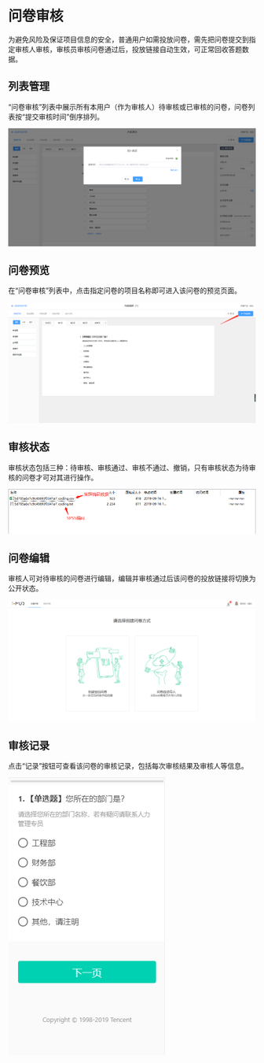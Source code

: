 # 问卷审核

为避免风险及保证项目信息的安全，普通用户如需投放问卷，需先把问卷提交到指定审核人审核，审核员审核问卷通过后，投放链接自动生效，可正常回收答题数据。

## 列表管理

 “问卷审核”列表中展示所有本用户（作为审核人）待审核或已审核的问卷，问卷列表按“提交审核时间”倒序排列。

![](../.gitbook/assets/image%20%28217%29.png)



## 问卷预览 

在“问卷审核”列表中，点击指定问卷的项目名称即可进入该问卷的预览页面。

![](../.gitbook/assets/image%20%28327%29.png)



## 审核状态 

审核状态包括三种：待审核、审核通过、审核不通过、撤销，只有审核状态为待审核的问卷才可对其进行操作。

![](../.gitbook/assets/image%20%28325%29.png)

## 问卷编辑

审核人可对待审核的问卷进行编辑，编辑并审核通过后该问卷的投放链接将切换为公开状态。

![](../.gitbook/assets/image%20%28214%29.png)

## 审核记录

点击“记录”按钮可查看该问卷的审核记录，包括每次审核结果及审核人等信息。

![](../.gitbook/assets/image%20%28297%29.png)

